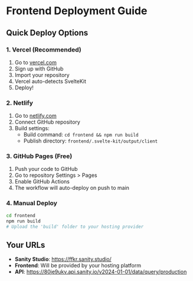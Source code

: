 # Frontend Deployment Guide

## Quick Deploy Options

### 1. Vercel (Recommended)
1. Go to [vercel.com](https://vercel.com)
2. Sign up with GitHub
3. Import your repository
4. Vercel auto-detects SvelteKit
5. Deploy!

### 2. Netlify
1. Go to [netlify.com](https://netlify.com)
2. Connect GitHub repository
3. Build settings:
   - Build command: `cd frontend && npm run build`
   - Publish directory: `frontend/.svelte-kit/output/client`

### 3. GitHub Pages (Free)
1. Push your code to GitHub
2. Go to repository Settings > Pages
3. Enable GitHub Actions
4. The workflow will auto-deploy on push to main

### 4. Manual Deploy
```bash
cd frontend
npm run build
# Upload the 'build' folder to your hosting provider
```

## Your URLs
- **Sanity Studio**: https://ffkr.sanity.studio/
- **Frontend**: Will be provided by your hosting platform
- **API**: https://80je9ukv.api.sanity.io/v2024-01-01/data/query/production
